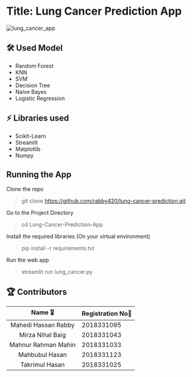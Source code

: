 # Title: Lung Cancer Prediction App

![lung_cancer_app](https://user-images.githubusercontent.com/52863153/217335951-d2834793-e01e-4bc8-a55d-18d6d973154d.jpeg)

## 🛠 Used Model 

- Random Forest 
- KNN
- SVM
- Decision Tree
- Naive Bayes
- Logistic Regression

## ⚡ Libraries used

- Scikit-Learn
- Streamlit
- Matplotlib
- Numpy

## Running the App

Clone the repo
> git clone https://github.com/rabby420/lung-cancer-prediction.git

Go to the Project Directory
> cd Lung-Cancer-Prediction-App

Install the required libraries (On your virtual environment)
> pip install -r requirements.txt

Run the web app
> streamlit run lung_cancer.py

## 🏆 Contributors 

|      Name 🎖️    |     Registration No👋    |
|:-------------:|:-------------------|
| Mahedi Hassan Rabby |  2018331095 | 
| Mirza Nihal Baig | 2018331043 |     
| Mahnur Rahman Mahin  | 2018331033  |  
| Mahbubul Hasan  | 2018331123  |  
| Takrimul Hasan  | 2018331025 
